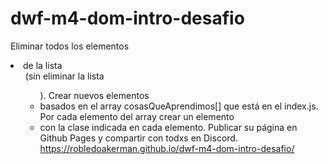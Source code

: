 # dwf-m4-dom-intro-desafio
Eliminar todos los elementos <li> de la lista <ul class=”lista”> (sin eliminar la lista <ul>).
Crear nuevos elementos <li> basados en el array cosasQueAprendimos[] que está en el index.js. Por cada elemento del array crear un elemento <li> con la clase indicada en cada elemento.
Publicar su página en Github Pages y compartir con todxs en Discord.
https://robledoakerman.github.io/dwf-m4-dom-intro-desafio/
